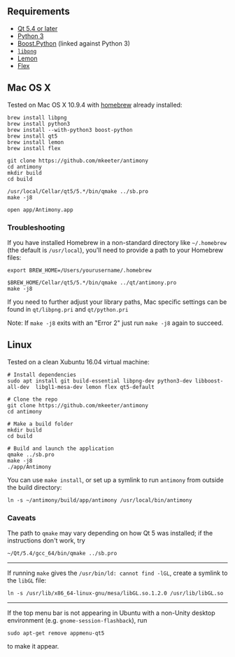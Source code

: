Requirements
------------
- [Qt 5.4 or later](http://www.qt.io/)
- [Python 3](https://www.python.org/)
- [Boost.Python](http://www.boost.org/doc/libs/1_57_0/libs/python/doc/index.html) (linked against Python 3)
- [`libpng`](http://www.libpng.org/pub/png/libpng.html)
- [Lemon](http://www.hwaci.com/sw/lemon/)
- [Flex](http://flex.sourceforge.net)

Mac OS X
--------
Tested on Mac OS X 10.9.4 with [homebrew](http://brew.sh/) already installed:
```
brew install libpng
brew install python3
brew install --with-python3 boost-python
brew install qt5
brew install lemon
brew install flex

git clone https://github.com/mkeeter/antimony
cd antimony
mkdir build
cd build

/usr/local/Cellar/qt5/5.*/bin/qmake ../sb.pro
make -j8

open app/Antimony.app
```
### Troubleshooting
If you have installed Homebrew in a non-standard directory like `~/.homebrew`
(the default is `/usr/local`), you'll need to provide a path to your Homebrew
files:
```
export BREW_HOME=/Users/yourusername/.homebrew

$BREW_HOME/Cellar/qt5/5.*/bin/qmake ../qt/antimony.pro
make -j8
```

If you need to further adjust your library paths, Mac specific settings
can be found in `qt/libpng.pri` and `qt/python.pri`

Note: If `make -j8` exits with an "Error 2" just run `make -j8` again to succeed.

Linux
-----
Tested on a clean Xubuntu 16.04 virtual machine:

```
# Install dependencies
sudo apt install git build-essential libpng-dev python3-dev libboost-all-dev  libgl1-mesa-dev lemon flex qt5-default

# Clone the repo
git clone https://github.com/mkeeter/antimony
cd antimony

# Make a build folder
mkdir build
cd build

# Build and launch the application
qmake ../sb.pro
make -j8
./app/Antimony
```

You can use `make install`, or set up a symlink to run `antimony` from outside the build directory:
```
ln -s ~/antimony/build/app/antimony /usr/local/bin/antimony
```

### Caveats

The path to `qmake` may vary depending on how Qt 5 was installed; if the instructions don't work, try
```
~/Qt/5.4/gcc_64/bin/qmake ../sb.pro
```

--------------------------------------------------------------------------------

If running `make` gives the `/usr/bin/ld: cannot find -lGL`, create a symlink to the `libGL` file:
```
ln -s /usr/lib/x86_64-linux-gnu/mesa/libGL.so.1.2.0 /usr/lib/libGL.so
```

--------------------------------------------------------------------------------

If the top menu bar is not appearing in Ubuntu with a non-Unity
desktop environment (e.g. `gnome-session-flashback`), run
```
sudo apt-get remove appmenu-qt5
```
to make it appear.
